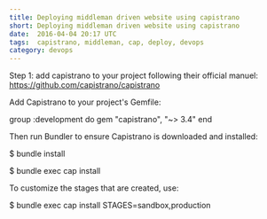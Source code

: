 ```yaml
---
title: Deploying middleman driven website using capistrano
short: Deploying middleman driven website using capistrano
date:  2016-04-04 20:17 UTC
tags:  capistrano, middleman, cap, deploy, devops
category: devops
---
```


Step 1: add capistrano to your project following their official manuel:
https://github.com/capistrano/capistrano

Add Capistrano to your project's Gemfile:

group :development do
  gem "capistrano", "~> 3.4"
end

Then run Bundler to ensure Capistrano is downloaded and installed:

$ bundle install

$ bundle exec cap install

To customize the stages that are created, use:

$ bundle exec cap install STAGES=sandbox,production
